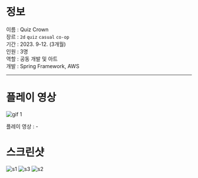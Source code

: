# 정보
이름 : Quiz Crown <br>
장르 : `2d` `quiz` `casual` `co-op` <br>
기간 : 2023. 9-12. (3개월)  <br>
인원 : 3명 <br>
역할 : 공동 개발 및 아트 <br>
개발 : Spring Framework, AWS
<hr>

# 플레이 영상

![gif 1](https://github.com/user-attachments/assets/690a1d11-8ede-4112-be37-4208c5e620b6)

플레이 영상 : -

# 스크린샷

![s1](https://github.com/user-attachments/assets/ab345c36-febd-49a8-8a1a-0cd54b07641a)
![s3](https://github.com/user-attachments/assets/a062d437-d712-48ea-a1fe-3e645c3761dd)
![s2](https://github.com/user-attachments/assets/d8f21776-720d-42e5-9cc2-60d464815956)
